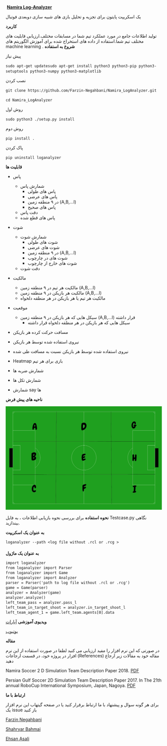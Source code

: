 ​	 	 	**[Namira Log-Analyzer](https://github.com/Farzin-Negahbani/Namira_LogAnalyzer)**

یک اسکریپت پایتون برای تجزیه و تحلیل بازی های شبیه سازی دوبعدی فوتبال

**کاربرد**

تولید اطلاعات جامع در مورد عملکرد تیم شما در مسابقات مختلف.ارزیابی قابلیت های مختلف تیم شما.استفاده از داده های استخراج شده برای آموزش الگوریتم های machine learning .
**شروع به استفاده** 

پیش نیاز

`sudo apt-get updatesudo apt-get install python3 python3-pip python3-setuptools python3-numpy python3-matplotlib`

نصب کردن

`git clone https://github.com/Farzin-Negahbani/Namira_LogAnalyzer.git`

`cd Namira_LogAnalyzer`

روش اول

`sudo python3 ./setup.py install`

روش دوم

`pip install .`

پاک کردن

`pip uninstall loganalyzer`

**قابلیت ها**

- پاس
  - شمارش پاس
    - پاس های طولی
    - پاس های عرضی
    - در ۹ منطقه زمین (A,B,...I)
    - پاس های صحیح
  - دقت پاس
  - پاس های قطع شده

- شوت
  - شمارش شوت
    - شوت های طولی
    - شوت های عرضی
    - در ۹ منطقه زمین (A,B,...I)
    - شوت های در چارچوب
    - شوت های خارج از چارچوب
  - دقت شوت

- مالکیت
  - مالکیت هر تیم در ۹ منطقه زمین (A,B,...I)
  - مالکیت هر بازیکن در ۹ منطقه زمین (A,B,...I)
  - مالکیت هر تیم یا هر بازیکن در هر منطقه دلخواه

- موقعیت 
  - سیکل هایی که هر بازیکن در ۹ منطقه زمین (A,B,...I) قرار داشته
    - سیکل هایی که هر بازیکن در هر منطقه دلخواه قرار داشته

- مسافت حرکت کرده هر بازیکن
- نیروی استفاده شده توسط هر بازیکن
- نیروی استفاده شده توسط هر بازیکن نسبت به مسافت طی شده
- Heatmap بازی برای هر تیم
- شمارش ضربه ها
- شمارش تکل ها
- شمارش say ها

**ناحیه های پیش فرض**



![default_regions](/docs/2D/FA/img/doc/tools/default_regions.jpeg)



**نحوه استفاده**
برای بررسی نحوه بازیابی اطلاعات ، به فایل Testcase.py نگاهی بیندازید.

**به عنوان یک اسکریپت**

```
loganalyzer --path <log file without .rcl or .rcg >
```

#### 

**به عنوان یک ماژول**

```
import loganalyzer
from loganalyzer import Parser
from loganalyzer import Game
from loganalyzer import Analyzer
parser = Parser('path to log file without .rcl or .rcg')
game = Game(parser)
analyzer = Analyzer(game)
analyzer.analyze()
left_team_pass = analyzer.pass_l
left_team_in_target_shoot = analyzer.in_target_shoot_l
left_team_agent_1 = game.left_team.agents[0].data
```

**ویدیوی آموزشی**
 [آپارات](https://www.aparat.com/v/fJE2C/Namira_Log_Analyzer_for_2D_soccer_Simulation_English) 

[یوتیوب](https://www.youtube.com/watch?v=mRuxg-xy7pY)

**مقاله**

در صورتی که این نرم افزار را مفید ارزیابی می کنید لطفا در صورت استفاده از این نرم افزار در پروژه خود، در قسمت ارجاعات (References) مقاله خود به مقالات زیر ارجاع دهید

Namira Soccer 2 D Simulation Team Description Paper 2018. [PDF](https://archive.robocup.info/Soccer/Simulation/2D/TDPs/RoboCup/2018/Namira_SS2D_RC2018_TDP.pdf)

Persian Gulf Soccer 2D Simulation Team Description Paper 2017. In The 21th annual RoboCup International Symposium, Japan, Nagoya. [PDF](https://www.robocup2017.org/file/symposium/soccer_sim_2D/TDP_PersianGulf.pdf)

**ارتباط با ما**

برای هر گونه سوال و پیشنهاد با ما ارتباط برقرار کنید یا در صفحه گیتهاب این نرم افزار یک issue باز کنید

[Farzin Negahbani](mailto:farzin.negahbani@gmail.com)

[Shahryar Bahmai](mailto:shahryarbahmeie@gmail.com)

[Ehsan Asali](mailto:ehsanasali@uga.edu)

